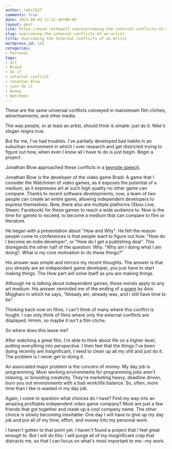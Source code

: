 ```yaml
---
author: rahil627
comments: true
date: 2011-06-03 21:21:40+00:00
layout: post
link: https://mind.rathewolf.com/overcoming-the-internal-conflicts-of-an-artist/
slug: overcoming-the-internal-conflicts-of-an-artist
title: Overcoming the Internal Conflicts of an Artist
wordpress_id: 142
categories:
- Personal
tags:
- art
- Braid
- do it
- internal conflict
- Jonathan Blow
- just do it
- money
- Watchmen
---
```


These are the same universal conflicts conveyed in mainstream film cliches, advertisements, and other media.

The way people, or at least an artist, should think is simple: just do it. Nike's slogan reigns true.

But for me, I've had troubles. I've partially developed bad habits in an suburban environment in which I over research and get districted trying to figure out how, when even I know all I have to do is just begin. Begin a project.

Jonathan Blow approached these conflicts in a [keynote speech](http://www.youtube.com/watch?v=fqFutnYEANU).

Jonathan Blow is the developer of the video game Braid. A game that I consider the Watchmen of video games, as it exposes the potential of a medium, as it expresses art at such high quality no other game can compare. Thanks to recent software developments, now, a team of two people can create an entire game, allowing independent developers to express themselves. Now, there also are multiple platforms  (Xbox Live, Steam, Facebook) for these games to reach a wide audience to. Now is the time for games to exceed, to become a medium that can compare to film or literature.

He began with a presentation about "How and Why".  He felt the reason people come to conferences is that people want to figure out how. "How do I become an indie developer", or "How do I get a publishing deal". This disregards the other half of the question: Why. "Why am I doing what I am doing?. What is my core motivation to do these things?"

His answer was simple and mirrors my recent thoughts. The answer is that you already are an independent game developer, you just have to start making things. The How part will solve itself as you are making things.

Although he is talking about independent games, these morals apply to any art medium. His answer reminded me of the ending of a [poem](http://www.youtube.com/watch?v=znIXyFh6dsI) by Anis Mojghani in which he says, "Already am, already was, and I still have time to be".

Thinking back now on films, I can't think of many where this conflict is fought. I can only think of films where only the external conflicts are displayed. Hrmm, so maybe it isn't a film cliche.

So where does this leave me?

After watching a great film, I'm able to think about life on a higher level, putting everything into perspective. I then feel that the things I've been doing recently are insignificant, I need to clean up all my shit and just do it. The problem is I never get to doing it.

An associated major problem is the concern of money. My day job is programming. Most working environments for programming jobs aren't relaxing, or brooding creativity. They're marketing heavy, deadline driven, burn you out environments with a bad work/life balance. So, often, more time than I like is wasted in my day job.

Again, I come to question what choices do I have? Find my way into an amazing profitable independent video game company? Most are just a few friends that got together and made up a cool company name. The other choice is slowly becoming inevitable: One day I will have to give up my day job and put all of my time, effort, and money into my personal work.

I haven't gotten to that point yet. I haven't found a project that I feel great enough to. But I will do this: I will purge all of my insignificant crap that distracts me, so that I can focus on what's most important to me--my work.
